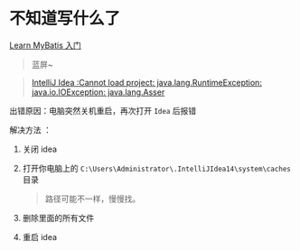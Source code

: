 # 不知道写什么了

[Learn MyBatis 入门](LearnMyBatis_01/README.md)

> 蓝屏~

> [IntelliJ Idea :Cannot load project: java.lang.RuntimeException: java.io.IOException: java.lang.Asser](http://blog.csdn.net/u010591939/article/details/50351875)

出错原因：电脑突然关机重启，再次打开 `Idea` 后报错

解决方法 ：

1. 关闭 idea 

2. 打开你电脑上的 `C:\Users\Administrator\.IntelliJIdea14\system\caches`目录

    > 路径可能不一样，慢慢找。

3. 删除里面的所有文件

4. 重启 idea
